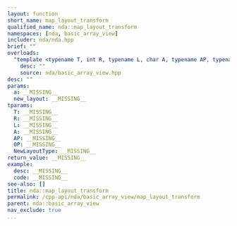 ```yaml
---
layout: function
short_name: map_layout_transform
qualified_name: nda::map_layout_transform
namespaces: [nda, basic_array_view]
includer: nda/nda.hpp
brief: ""
overloads:
  "template <typename T, int R, typename L, char A, typename AP, typename OP, typename NewLayoutType>\nauto map_layout_transform(basic_array_view<T, R, L, A, AP, OP> a, const NewLayoutType & new_layout)":
    desc: ""
    source: nda/basic_array_view.hpp
desc: ""
params:
  a: __MISSING__
  new_layout: __MISSING__
tparams:
  T: __MISSING__
  R: __MISSING__
  L: __MISSING__
  A: __MISSING__
  AP: __MISSING__
  OP: __MISSING__
  NewLayoutType: __MISSING__
return_value: __MISSING__
example:
  desc: __MISSING__
  code: __MISSING__
see-also: []
title: nda::map_layout_transform
permalink: /cpp-api/nda/basic_array_view/map_layout_transform
parent: nda::basic_array_view
nav_exclude: true
...
```


